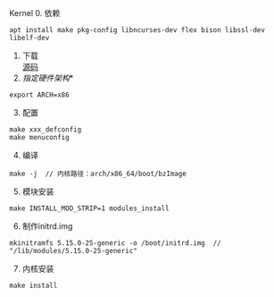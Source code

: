 Kernel
0. 依赖
```
apt install make pkg-config libncurses-dev flex bison libssl-dev libelf-dev
```
1. 下载  
[源码](https://mirrors.edge.kernel.org/pub/linux/kernel/)
2. *指定硬件架构**
```
export ARCH=x86
```
3. 配置
```
make xxx_defconfig
make menuconfig
```
4. 编译
```
make -j  // 内核路径：arch/x86_64/boot/bzImage
```
5. 模块安装
```
make INSTALL_MOD_STRIP=1 modules_install
```
6. 制作initrd.img
```
mkinitramfs 5.15.0-25-generic -o /boot/initrd.img  // "/lib/modules/5.15.0-25-generic"
```
7. 内核安装
```
make install
```
